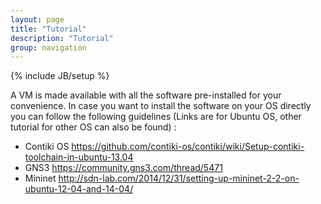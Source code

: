 ```yaml
---
layout: page
title: "Tutorial"
description: "Tutorial"
group: navigation
---
```

{% include JB/setup %}

A VM is made available with all the software pre-installed for your convenience. 
In case you want to install the software on your OS directly you can follow the following guidelines (Links are for Ubuntu OS, other tutorial for other OS can also be found) :
* Contiki OS <https://github.com/contiki-os/contiki/wiki/Setup-contiki-toolchain-in-ubuntu-13.04>
* GNS3 <https://community.gns3.com/thread/5471>
* Mininet <http://sdn-lab.com/2014/12/31/setting-up-mininet-2-2-on-ubuntu-12-04-and-14-04/>

